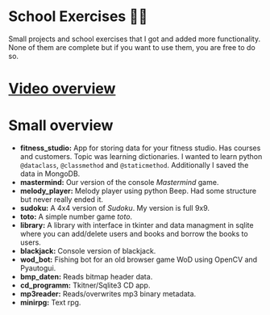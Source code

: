 # School Exercises 🙏🏻

Small projects and school exercises that I got and added more functionality.
None of them are complete but if you want to use them, you are free to do so.

# [Video overview](https://youtu.be/U2dGGabWTYY)

# Small overview

- **fitness_studio:** App for storing data for your fitness studio. Has courses and customers. Topic was learning dictionaries.
  I wanted to learn python `@dataclass`, `@classmethod` and `@staticmethod`. Additionally I saved the data in MongoDB.
- **mastermind:** Our version of the console _Mastermind_ game.
- **melody_player:** Melody player using python Beep. Had some structure but never really ended it.
- **sudoku:** A 4x4 version of _Sudoku_. My version is full 9x9.
- **toto:** A simple number game _toto_.
- **library:** A library with interface in tkinter and data managment in sqlite where you can add/delete users and books and borrow the books to users.
- **blackjack:** Console version of blackjack.
- **wod_bot:** Fishing bot for an old browser game WoD using OpenCV and Pyautogui.
- **bmp_daten:** Reads bitmap header data.
- **cd_programm:** Tkitner/Sqlite3 CD app.
- **mp3reader:** Reads/overwrites mp3 binary metadata.
- **minirpg:** Text rpg.
